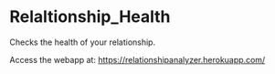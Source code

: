 # Relaltionship_Health
Checks the health of your relationship.

Access the webapp at: https://relationshipanalyzer.herokuapp.com/
